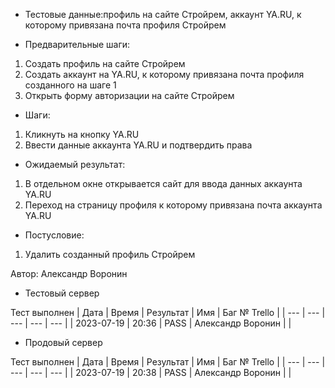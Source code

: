 * Тестовые данные:профиль на сайте Стройрем, аккаунт YA.RU, к которому привязана почта профиля Стройрем


* Предварительные шаги:
1. Создать профиль на сайте Стройрем
2. Создать аккаунт на YA.RU, к которому привязана почта профиля созданного на шаге 1
3. Открыть форму авторизации на сайте Стройрем


* Шаги:
1. Кликнуть на кнопку YA.RU
2. Ввести данные аккаунта YA.RU и подтвердить права


* Ожидаемый результат:
1. В отдельном окне открывается сайт для ввода данных аккаунта YA.RU
2. Переход на страницу профиля к которому привязана почта аккаунта YA.RU

* Постусловие:
1. Удалить созданный профиль Стройрем

Автор: Александр Воронин

* Тестовый сервер 

Тест выполнен
| Дата | Время | Результат | Имя | Баг № Trello |
| --- | --- | --- | --- | --- |
| 2023-07-19 | 20:36 | PASS | Александр Воронин |  | 

* Продовый сервер

Тест выполнен
| Дата | Время | Результат | Имя | Баг № Trello |
| --- | --- | --- | --- | --- |
| 2023-07-19 | 20:38 | PASS | Александр Воронин |  | 
